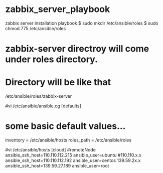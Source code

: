 # zabbix_server_playbook
zabbix server installation playbook
$ sudo mkdir /etc/ansible/roles
$ sudo chmod 775 /etc/ansible/roles

# zabbix-server directroy will come under roles directory.
# Directory will be like that
/etc/ansible/roles/zabbix-server

#vi /etc/ansible/ansible.cg
[defaults]
# some basic default values...
inventory      = /etc/ansible/hosts
roles_path = /etc/ansible/roles

#vi /etc/ansible/hosts
[cloud]
#remoteNode ansible_ssh_host=110.110.112.215  ansible_user=ubuntu
#110.110.x.x ansible_ssh_host=110.110.112.192  ansible_user=centos
139.59.2x.x  ansible_ssh_host=139.59.27.189 ansible_user=root
